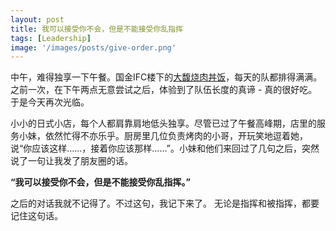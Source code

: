 ```yaml
---
layout: post
title: 我可以接受你不会，但是不能接受你乱指挥
tags: [Leadership]
image: '/images/posts/give-order.png'
---
```

中午，难得独享一下午餐。国金IFC楼下的[大馥烧肉丼饭][restaurant]，每天的队都排得满满。之前一次，在下午两点无意尝试之后，体验到了队伍长度的真谛 - 真的很好吃。于是今天再次光临。

小小的日式小店，每个人都肩靠肩地低头独享。尽管已过了午餐高峰期，店里的服务小妹，依然忙得不亦乐乎。厨房里几位负责烤肉的小哥，开玩笑地逗着她，说“你应该这样……，接着你应该那样……”。小妹和他们来回过了几句之后，突然说了一句让我发了朋友圈的话。

**“我可以接受你不会，但是不能接受你乱指挥。”**

之后的对话我就不记得了。不过这句，我记下来了。 无论是指挥和被指挥，都要记住这句话。

[restaurant]: http://www.dianping.com/shop/122914716
